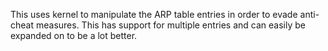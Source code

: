 This uses kernel to manipulate the ARP table entries in order to evade anti-cheat measures. This has support for multiple entries and can easily be expanded on to be a lot better.
